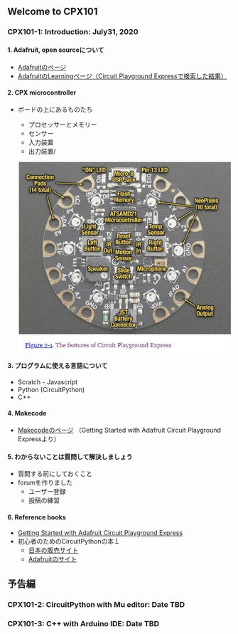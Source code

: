 ## Welcome to CPX101

### CPX101-1: Introduction: July31, 2020

#### 1. Adafruit, open sourceについて

- [Adafruitのページ](https://www.adafruit.com/)
- [AdafruitのLearningページ（Circuit Playground Expressで検索した結果）](https://learn.adafruit.com/search?q=circuit%2520playground%2520express)

#### 2. CPX microcontroller

- ボードの上にあるものたち

  - プロセッサーとメモリー
  - センサー
  - 入力装置
  - 出力装置/
  
  ![](./resources/pict/Annotation_2020-07-25_135948.jpg)

#### 3. プログラムに使える言語について

- Scratch - Javascript
- Python (CircuitPython)
- C++

#### 4. Makecode

- [Makecodeのページ](https://www.microsoft.com/en-us/makecode)
（Getting Started with Adafruit Circuit Playground Expressより）

#### 5. わからないことは質問して解決しましょう

- 質問する前にしておくこと
- forumを作りました
  - ユーザー登録
  - 投稿の練習

#### 6. Reference books

- [Getting Started with Adafruit Circuit Playground Express](https://read.amazon.com/kp/embed?asin=B07H9J3G2P&preview=newtab&linkCode=kpe&ref_=cm_sw_r_kb_dp_-i8gFbFKKVSZX)
- 初心者のためのCircuitPythonの本１
  - [日本の販売サイト](https://booth.pm/ja/items/1575764)
  - [Adafruitのサイト](https://www.adafruit.com/product/4024)

## 予告編

### CPX101-2: CircuitPython with Mu editor: Date TBD

### CPX101-3: C++ with Arduino IDE: Date TBD

